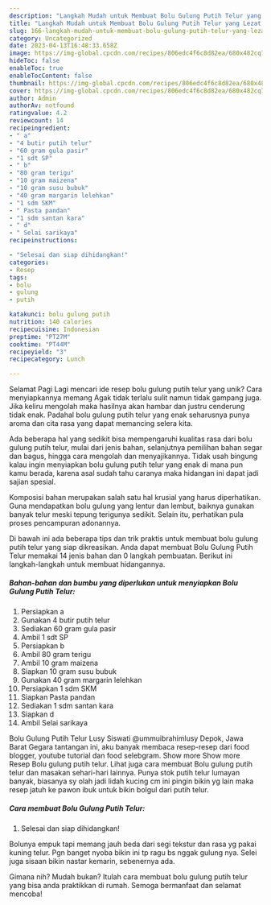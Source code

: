 ```yaml
---
description: "Langkah Mudah untuk Membuat Bolu Gulung Putih Telur yang Lezat, Lezat"
title: "Langkah Mudah untuk Membuat Bolu Gulung Putih Telur yang Lezat, Lezat"
slug: 166-langkah-mudah-untuk-membuat-bolu-gulung-putih-telur-yang-lezat-lezat
category: Uncategorized
date: 2023-04-13T16:48:33.658Z
image: https://img-global.cpcdn.com/recipes/806edc4f6c8d82ea/680x482cq70/bolu-gulung-putih-telur-foto-resep-utama.jpg
hideToc: false
enableToc: true
enableTocContent: false
thumbnail: https://img-global.cpcdn.com/recipes/806edc4f6c8d82ea/680x482cq70/bolu-gulung-putih-telur-foto-resep-utama.jpg
cover: https://img-global.cpcdn.com/recipes/806edc4f6c8d82ea/680x482cq70/bolu-gulung-putih-telur-foto-resep-utama.jpg
author: Admin
authorAv: notfound
ratingvalue: 4.2
reviewcount: 14
recipeingredient:
- " a"
- "4 butir putih telur"
- "60 gram gula pasir"
- "1 sdt SP"
- " b"
- "80 gram terigu"
- "10 gram maizena"
- "10 gram susu bubuk"
- "40 gram margarin lelehkan"
- "1 sdm SKM"
- " Pasta pandan"
- "1 sdm santan kara"
- " d"
- " Selai sarikaya"
recipeinstructions:

- "Selesai dan siap dihidangkan!"
categories:
- Resep
tags:
- bolu
- gulung
- putih

katakunci: bolu gulung putih 
nutrition: 140 calories
recipecuisine: Indonesian
preptime: "PT27M"
cooktime: "PT44M"
recipeyield: "3"
recipecategory: Lunch

---
```



Selamat Pagi Lagi mencari ide resep bolu gulung putih telur yang unik? Cara menyiapkannya memang Agak tidak terlalu sulit namun tidak gampang juga. Jika keliru mengolah maka hasilnya akan hambar dan justru cenderung tidak enak. Padahal bolu gulung putih telur yang enak seharusnya punya aroma dan cita rasa yang dapat memancing selera kita.


Ada beberapa hal yang sedikit bisa mempengaruhi kualitas rasa dari bolu gulung putih telur, mulai dari jenis bahan, selanjutnya pemilihan bahan segar dan bagus, hingga cara mengolah dan menyajikannya. Tidak usah bingung kalau ingin menyiapkan bolu gulung putih telur yang enak di mana pun kamu berada, karena asal sudah tahu caranya maka hidangan ini dapat jadi sajian spesial.

Komposisi bahan merupakan salah satu hal krusial yang harus diperhatikan. Guna mendapatkan bolu gulung yang lentur dan lembut, baiknya gunakan banyak telur meski tepung terigunya sedikit. Selain itu, perhatikan pula proses pencampuran adonannya.


Di bawah ini ada beberapa tips dan trik praktis untuk membuat bolu gulung putih telur yang siap dikreasikan. Anda dapat membuat Bolu Gulung Putih Telur memakai 14 jenis bahan dan 0 langkah pembuatan. Berikut ini langkah-langkah untuk membuat hidangannya.

<!--inarticleads1-->

##### Bahan-bahan dan bumbu yang diperlukan untuk menyiapkan Bolu Gulung Putih Telur:

1. Persiapkan  a
1. Gunakan 4 butir putih telur
1. Sediakan 60 gram gula pasir
1. Ambil 1 sdt SP
1. Persiapkan  b
1. Ambil 80 gram terigu
1. Ambil 10 gram maizena
1. Siapkan 10 gram susu bubuk
1. Gunakan 40 gram margarin lelehkan
1. Persiapkan 1 sdm SKM
1. Siapkan  Pasta pandan
1. Sediakan 1 sdm santan kara
1. Siapkan  d
1. Ambil  Selai sarikaya


Bolu Gulung Putih Telur Lusy Siswati @ummuibrahimlusy Depok, Jawa Barat Gegara tantangan ini, aku banyak membaca resep-resep dari food blogger, youtube tutorial dan food selebgram. Show more Show more Resep Bolu gulung putih telur. Lihat juga cara membuat Bolu gulung putih telur dan masakan sehari-hari lainnya. Punya stok putih telur lumayan banyak, biasanya sy olah jadi lidah kucing cm ini pingin bikin yg lain maka resep jatuh ke pawon ibuk untuk bikin bolgul dari putih telur. 

<!--inarticleads2-->

##### Cara membuat Bolu Gulung Putih Telur:


1. Selesai dan siap dihidangkan!

Bolunya empuk tapi memang jauh beda dari segi tekstur dan rasa yg pakai kuning telur. Pgn banget nyoba bikin ini tp ragu bs nggak gulung nya. Selei juga sisaan bikin nastar kemarin, sebenernya ada. 

Gimana nih? Mudah bukan? Itulah cara membuat bolu gulung putih telur yang bisa anda praktikkan di rumah. Semoga bermanfaat dan selamat mencoba!
